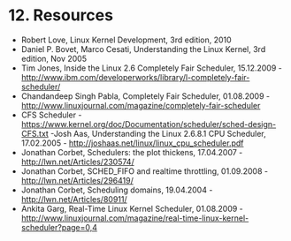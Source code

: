 # 12. Resources

- Robert Love, Linux Kernel Development, 3rd edition, 2010
- Daniel P. Bovet, Marco Cesati, Understanding the Linux Kernel, 3rd edition, Nov 2005
- Tim Jones, Inside the Linux 2.6 Completely Fair Scheduler, 15.12.2009 - <http://www.ibm.com/developerworks/library/l-completely-fair-scheduler/>
- Chandandeep Singh Pabla, Completely Fair Scheduler, 01.08.2009 - <http://www.linuxjournal.com/magazine/completely-fair-scheduler>
- CFS Scheduler - <https://www.kernel.org/doc/Documentation/scheduler/sched-design-CFS.txt>
-Josh Aas, Understanding the Linux 2.6.8.1 CPU Scheduler, 17.02.2005 - <http://joshaas.net/linux/linux_cpu_scheduler.pdf>
- Jonathan Corbet, Schedulers: the plot thickens, 17.04.2007 - <http://lwn.net/Articles/230574/>
- Jonathan Corbet, SCHED_FIFO and realtime throttling, 01.09.2008 - <http://lwn.net/Articles/296419/>
- Jonathan Corbet, Scheduling domains, 19.04.2004 - <http://lwn.net/Articles/80911/>
- Ankita Garg, Real-Time Linux Kernel Scheduler, 01.08.2009 - <http://www.linuxjournal.com/magazine/real-time-linux-kernel-scheduler?page=0,4>
